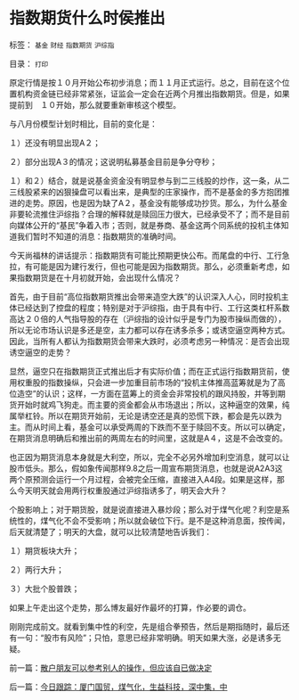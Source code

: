 # 指数期货什么时侯推出

标签： `基金` `财经` `指数期货` `沪综指` 

目录： `打印`

原定行情是按１０月开始公布初步消息；而１１月正式运行。总之，目前在这个位置机构资金链已经非常紧张，证监会一定会在近两个月推出指数期货。但是，如果提前到　１０开始，那么就要重新审核这个模型。



与八月份模型计划时相比，目前的变化是：

１）还没有明显出现A２；

２）部分出现A３的情况；这说明私募基金目前是争分夺秒；

１）和２）结合，就是说基金资金没有明显参与到二三线股的炒作，这一条，从二三线股紧来的凶狠操盘可以看出来，是典型的庄家操作，而不是基金的多方抱团推进的走势。原因，也是因为缺了A２，基金没有能够成功抄货。那么，为什么基金非要轮流推住沪综指？合理的解释就是赎回压力很大，已经承受不了；而不是目前向媒体公开的“基民”争着入市；否则，就是券商、基金这两个同系统的投机主体知道我们暂时不知道的消息：指数期货的准确时间。



今天尚福林的讲话提示：指数期货有可能比预期更快公布。而尾盘的中行、工行急拉，有可能是因为建行发行，但也可能是因为指数期货。那么，必须重新考虑，如果指数期货是在十月初就开始，会出现什么情况？



首先，由于目前“高位指数期货推出会带来造空大跌”的认识深入人心，同时投机主体已经达到了控盘的程度；特别是对于沪综指，由于具有中行、工行这类杠杆系数高达２０倍的人气指导股的存在（沪综指的设计似乎是专门为股市操纵而做的），所以无论市场认识是多还是空，主力都可以存在诱多杀多；或诱空逼空两种方式。因此，当所有人都认为指数期货会带来大跌时，必须考虑另一种情况：是否会出现诱空逼空的走势？



显然，逼空只在指数期货正式推出后才有实际价值；而在正式运行指数期货前，使用权重股的指数操纵，只会进一步加重目前市场的“投机主体推高蓝筹就是为了高位造空”的认识；这样，一方面在蓝筹上的资金会非常投机的跟风持股，并等到期货开始时就鸡飞狗走。而主要的资金都会从市场退出；所以，这种逼空的效果，纯属举杠铃。所以在期货开始前，无论是诱空还是真的恐慌下跌，都会是先以跌为主。而从时间上看，基金可以承受两周的下跌而不至于赎回不支。所以可以确定，在期货消息明确后和推出前的两周左右的时间里，这就是A４，这是不会改变的。

也正因为期货消息本身就是大利空，所以，完全不必另外增加利空消息，就可以让股市低头。那么，假如象传闻那样9.8之后一周宣布期货消息，也就是说A2A3这两个原预测会运行一个月过程，会被完全压缩，直接进入A4段。如果是这样，那么今天明天就会用两行权重股通过沪综指诱多了，明天会大升？



个股影响上；对于期货股，就是说直接进入暴炒段；那么对于煤气化呢？利空是系统性的，煤气化不会不受影响；所以就会破位下行。是不是这种消息面，按传闻，后天就清楚了；明天的大盘，就可以比较清楚地告诉我们：

１）期货板块大升；

２）两行大升；

３）大批个股普跌；



如果上午走出这个走势，那么博友最好作最坏的打算，作必要的调仓。



刚刚完成前文。就看到集中性的利空，先是组合拳预告，然后是期指随时，最后还有一句：“股市有风险”；只怕，意思已经非常明确。明天如果大涨，必是诱多无疑。



前一篇：[散户朋友可以参考别人的操作，但应该自已做决定](../../../2007/9/6/散户朋友可以参考别人的操作，但应该自已做决定.md)

后一篇：[今日跟踪：厦门国贸，煤气化，生益科技，深中集，中](../../../2007/9/7/今日跟踪：厦门国贸，煤气化，生益科技，深中集，中.md)